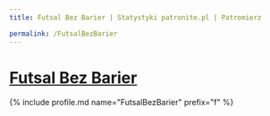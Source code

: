 ```yaml
---
title: Futsal Bez Barier | Statystyki patronite.pl | Patromierz

permalink: /FutsalBezBarier
---
```


# [Futsal Bez Barier](https://patronite.pl/FutsalBezBarier)

{% include profile.md name="FutsalBezBarier" prefix="f" %}
